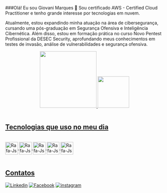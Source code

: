 ###Olá! Eu sou Giovani Marques 👋
Sou certificado AWS - Certified Cloud Practitioner e tenho grande interesse por tecnologias em nuvem.

Atualmente, estou expandindo minha atuação na área de cibersegurança, cursando uma pós-graduação em Segurança Ofensiva e Inteligência Cibernética. Além disso, estou em formação prática no curso Novo Pentest Profissional da DESEC Security, aprofundando meus conhecimentos em testes de invasão, análise de vulnerabilidades e segurança ofensiva.

<div align="center">
  <a href="https://github.com/DevGiovaniMarques">
  <img height="180em" src="https://github-readme-stats.vercel.app/api?username=DevGiovaniMarques&show_icons=true&theme=dracula&include_all_commits=true&count_private=true"/>
  <img height="100em" src="https://github-readme-stats.vercel.app/api/top-langs/?username=DevGiovaniMarques&layout=compact&langs_count=7&theme=dracula"/>
</div><br />



## Tecnologias que uso no meu dia
         
<div style="display: inline_block"><br>
  <img align="center" alt="Rafa-Js" height="40" width="40" src="https://www.vectorlogo.zone/logos/linux/linux-icon.svg">
  <img align="center" alt="Rafa-Js" height="40" width="40" src="https://www.vectorlogo.zone/logos/terraformio/terraformio-icon.svg">
  <img align="center" alt="Rafa-Js" height="40" width="40" src="https://www.vectorlogo.zone/logos/ansible/ansible-icon.svg" alt="ansible"> 
  <img align="center" alt="Rafa-Js" height="40" width="40" src="https://www.vectorlogo.zone/logos/docker/docker-tile.svg">
  <img align="center" alt="Rafa-Js" height="40" width="40" src="https://www.vectorlogo.zone/logos/kubernetes/kubernetes-icon.svg">
</div>
  <br />

## Contatos

[![Linkedin](https://img.shields.io/badge/LinkedIn-0077B5?style=for-the-badge&logo=linkedin&logoColor=white)](https://www.linkedin.com/notifications/)
[![Facebook](https://img.shields.io/badge/Facebook-1877F2?style=for-the-badge&logo=facebook&logoColor=white)](https://www.facebook.com/giovani.garrucho.7/)
[![instagram](https://img.shields.io/badge/Instagram-E4405F?style=for-the-badge&logo=instagram&logoColor=white)](https://www.instagram.com/ogiovanimarques/?hl=pt-br)
  
   

